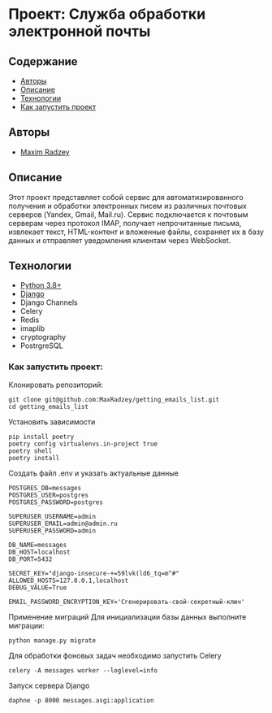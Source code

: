 # Проект: Служба обработки электронной почты

## Содержание
- [Авторы](#авторы)
- [Описание](#описание)
- [Технологии](#технологии)
- [Как запустить проект](#Как-запустить-проект)

##  Авторы

- [Maxim Radzey](https://github.com/MaxRadzey)

##  Описание
Этот проект представляет собой сервис для автоматизированного получения и обработки электронных писем из различных почтовых серверов (Yandex, Gmail, Mail.ru).
Сервис подключается к почтовым серверам через протокол IMAP, получает непрочитанные письма, извлекает текст,
HTML-контент и вложенные файлы, сохраняет их в базу данных и отправляет уведомления клиентам через WebSocket.

## Технологии
- [Python 3.8+](https://www.python.org)
- [Django](https://docs.djangoproject.com/en/stable)
- Django Channels
- Celery
- Redis
- imaplib
- cryptography
- PostrgreSQL


### Как запустить проект:

Клонировать репозиторий:

```
git clone git@github.com:MaxRadzey/getting_emails_list.git
cd getting_emails_list
```
Установить зависимости
```
pip install poetry
poetry config virtualenvs.in-project true
poetry shell
poetry install
```

Создать файл .env и указать актуальные данные

```
POSTGRES_DB=messages
POSTGRES_USER=postgres
POSTGRES_PASSWORD=postgres

SUPERUSER_USERNAME=admin
SUPERUSER_EMAIL=admin@admin.ru
SUPERUSER_PASSWORD=admin

DB_NAME=messages
DB_HOST=localhost
DB_PORT=5432

SECRET_KEY="django-insecure-+=59lvk(ld6_tq=m^#"
ALLOWED_HOSTS=127.0.0.1,localhost
DEBUG_VALUE=True

EMAIL_PASSWORD_ENCRYPTION_KEY='Сгенерировать-свой-секретный-ключ'
```

Применение миграций
Для инициализации базы данных выполните миграции:

```
python manage.py migrate
```

Для обработки фоновых задач необходимо запустить Celery

```
celery -A messages worker --loglevel=info
```

Запуск сервера Django

```
daphne -p 8000 messages.asgi:application
```

